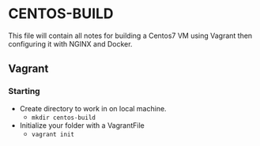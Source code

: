 # CENTOS-BUILD
This file will contain all notes for building a Centos7 VM using Vagrant then configuring it with NGINX and Docker.

## Vagrant

### Starting
- Create directory to work in on local machine.
  - `mkdir centos-build`
- Initialize your folder with a VagrantFile
  - `vagrant init`
